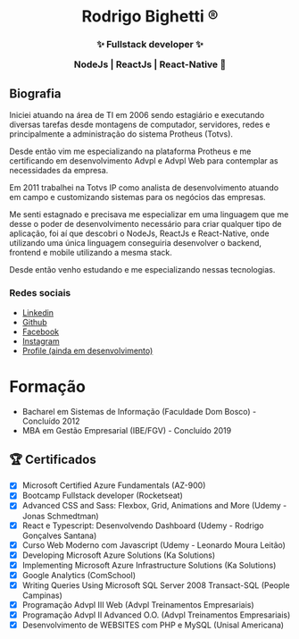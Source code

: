 <h1 align="center">
  <strong> Rodrigo Bighetti ®</strong>    
</h1>

<h3 align="center">
  ✨ Fullstack developer ✨
  <br />
  <p>NodeJs | ReactJs | React-Native 🚀</p>  
</h3>

## Biografia

Iniciei atuando na área de TI em 2006 sendo estagiário e executando diversas tarefas desde montagens de computador, servidores, redes e principalmente a administração do sistema Protheus (Totvs).

Desde então vim me especializando na plataforma Protheus e me certificando em desenvolvimento Advpl e Advpl Web para contemplar as necessidades da empresa.

Em 2011 trabalhei na Totvs IP como analista de desenvolvimento atuando em campo e customizando sistemas para os negócios das empresas.

Me senti estagnado e precisava me especializar em uma linguagem que me desse o poder de desenvolvimento necessário para criar qualquer tipo de aplicação, foi aí que descobri o NodeJs, ReactJs e React-Native, onde utilizando uma única linguagem conseguiria desenvolver o backend, frontend e mobile utilizando a mesma stack.

Desde então venho estudando e me especializando nessas tecnologias.

### Redes sociais

- [Linkedin](https://www.linkedin.com/in/rodrigo-bighetti/)
- [Github](https://github.com/robighetti)
- [Facebook](https://www.facebook.com/rodrigo.bighetti/)
- [Instagram](https://www.instagram.com/robighetti/)
- [Profile (ainda em desenvolvimento)](https://robighetti.com.br)

# Formação

- Bacharel em Sistemas de Informação (Faculdade Dom Bosco) - Concluído 2012
- MBA em Gestão Empresarial (IBE/FGV) - Concluído 2019

## 🏆 Certificados

- [x] Microsoft Certified Azure Fundamentals (AZ-900)
- [x] Bootcamp Fullstack developer (Rocketseat)
- [x] Advanced CSS and Sass: Flexbox, Grid, Animations and More (Udemy - Jonas Schmedtman)
- [x] React e Typescript: Desenvolvendo Dashboard (Udemy - Rodrigo Gonçalves Santana)
- [x] Curso Web Moderno com Javascript (Udemy - Leonardo Moura Leitão)
- [x] Developing Microsoft Azure Solutions (Ka Solutions)
- [x] Implementing Microsoft Azure Infrastructure Solutions (Ka Solutions)
- [x] Google Analytics (ComSchool)
- [x] Writing Queries Using Microsoft SQL Server 2008 Transact-SQL (People Campinas)
- [x] Programação Advpl III Web (Advpl Treinamentos Empresariais)
- [x] Programação Advpl II Advanced O.O. (Advpl Treinamentos Empresariais)
- [x] Desenvolvimento de WEBSITES com PHP e MySQL (Unisal Americana)
